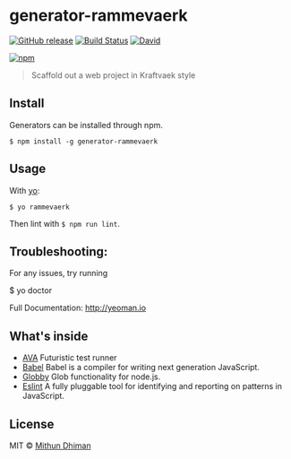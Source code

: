 # generator-rammevaerk

[![GitHub release](https://img.shields.io/github/release/kraftvaerk/generator-rammevaerk.svg?style=flat-square)]() [![Build Status](https://img.shields.io/travis/kraftvaerk/generator-rammevaerk/master.svg?style=flat-square)](https://travis-ci.org/kraftvaerk/generator-rammevaerk) [![David](https://img.shields.io/david/dev/kraftvaerk/generator-rammevaerk.svg?style=flat-square)]()

[![npm](https://nodei.co/npm/generator-rammevaerk.svg?downloads=true)](https://nodei.co/npm/generator-rammevaerk/)


> Scaffold out a web project in Kraftvaek style

## Install

Generators can be installed through npm.

```
$ npm install -g generator-rammevaerk
```

## Usage

With [yo](https://github.com/yeoman/yo):

```
$ yo rammevaerk
```
Then lint with `$ npm run lint`.

## Troubleshooting:

  For any issues, try running

  $ yo doctor

Full Documentation: http://yeoman.io


## What's inside

* [AVA](https://github.com/sotojuan/ava) Futuristic test runner
* [Babel](https://github.com/babel/babel) Babel is a compiler for writing next generation JavaScript.
* [Globby](https://github.com/sindresorhus/globby) Glob functionality for node.js.
* [Eslint](https://github.com/eslint/eslint) A fully pluggable tool for identifying and reporting on patterns in JavaScript.

## License

MIT © [Mithun Dhiman](http://mi2oon.com)
